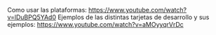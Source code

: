 Como usar las plataformas: https://www.youtube.com/watch?v=lDuBPQ5YAd0
Ejemplos de las distintas tarjetas de desarrollo y sus ejemplos: https://www.youtube.com/watch?v=aMOyyqrVrDc
